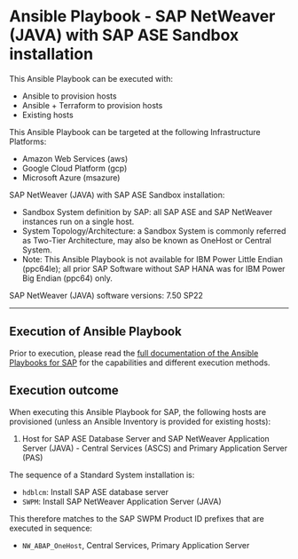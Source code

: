 # Ansible Playbook - SAP NetWeaver (JAVA) with SAP ASE Sandbox installation

This Ansible Playbook can be executed with:
- Ansible to provision hosts
- Ansible + Terraform to provision hosts
- Existing hosts

This Ansible Playbook can be targeted at the following Infrastructure Platforms:
- Amazon Web Services (aws)
- Google Cloud Platform (gcp)
- Microsoft Azure (msazure)

SAP NetWeaver (JAVA) with SAP ASE Sandbox installation:
- Sandbox System definition by SAP: all SAP ASE and SAP NetWeaver instances run on a single host.
- System Topology/Architecture: a Sandbox System is commonly referred as Two-Tier Architecture, may also be known as OneHost or Central System.
- Note: This Ansible Playbook is not available for IBM Power Little Endian (ppc64le); all prior SAP Software without SAP HANA was for IBM Power Big Endian (ppc64) only.

SAP NetWeaver (JAVA) software versions:
7.50 SP22

---

## Execution of Ansible Playbook

Prior to execution, please read the [full documentation of the Ansible Playbooks for SAP](../docs/README.md) for the capabilities and different execution methods.

## Execution outcome

When executing this Ansible Playbook for SAP, the following hosts are provisioned (unless an Ansible Inventory is provided for existing hosts):
1. Host for SAP ASE Database Server and SAP NetWeaver Application Server (JAVA) - Central Services (ASCS) and Primary Application Server (PAS)

The sequence of a Standard System installation is:
- `hdblcm`: Install SAP ASE database server
- `SWPM`: Install SAP NetWeaver Application Server (JAVA)

This therefore matches to the SAP SWPM Product ID prefixes that are executed in sequence:
- `NW_ABAP_OneHost`, Central Services, Primary Application Server
